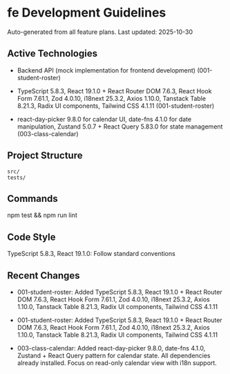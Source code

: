 # fe Development Guidelines

Auto-generated from all feature plans. Last updated: 2025-10-30

## Active Technologies

- Backend API (mock implementation for frontend development) (001-student-roster)

- TypeScript 5.8.3, React 19.1.0 + React Router DOM 7.6.3, React Hook Form 7.61.1, Zod 4.0.10, i18next 25.3.2, Axios 1.10.0, Tanstack Table 8.21.3, Radix UI components, Tailwind CSS 4.1.11 (001-student-roster)

- react-day-picker 9.8.0 for calendar UI, date-fns 4.1.0 for date manipulation, Zustand 5.0.7 + React Query 5.83.0 for state management (003-class-calendar)

## Project Structure

```text
src/
tests/
```

## Commands

npm test && npm run lint

## Code Style

TypeScript 5.8.3, React 19.1.0: Follow standard conventions

## Recent Changes

- 001-student-roster: Added TypeScript 5.8.3, React 19.1.0 + React Router DOM 7.6.3, React Hook Form 7.61.1, Zod 4.0.10, i18next 25.3.2, Axios 1.10.0, Tanstack Table 8.21.3, Radix UI components, Tailwind CSS 4.1.11

- 001-student-roster: Added TypeScript 5.8.3, React 19.1.0 + React Router DOM 7.6.3, React Hook Form 7.61.1, Zod 4.0.10, i18next 25.3.2, Axios 1.10.0, Tanstack Table 8.21.3, Radix UI components, Tailwind CSS 4.1.11

- 003-class-calendar: Added react-day-picker 9.8.0, date-fns 4.1.0, Zustand + React Query pattern for calendar state. All dependencies already installed. Focus on read-only calendar view with i18n support.

<!-- MANUAL ADDITIONS START -->
<!-- MANUAL ADDITIONS END -->
